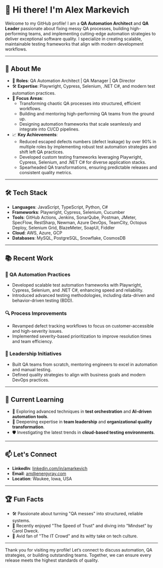 # 👋 Hi there! I'm Alex Markevich

Welcome to my GitHub profile! I am a **QA Automation Architect** and **QA Leader** passionate about fixing messy QA processes, building high-performing teams, and implementing cutting-edge automation strategies to deliver exceptional software quality. I specialize in creating scalable, maintainable testing frameworks that align with modern development workflows.

---

## 🚀 About Me
- 🌟 **Roles**: QA Automation Architect | QA Manager | QA Director
- 🛠️ **Expertise**: Playwright, Cypress, Selenium, .NET C#, and modern test automation practices.
- 🔧 **Focus Areas**:
  - Transforming chaotic QA processes into structured, efficient workflows.
  - Building and mentoring high-performing QA teams from the ground up.
  - Designing automation frameworks that scale seamlessly and integrate into CI/CD pipelines.
- 📈 **Key Achievements**:
  - Reduced escaped defects numbers (defect leakage) by over 90% in multiple roles by implementing robust test automation strategies and shift left QA practices.
  - Developed custom testing frameworks leveraging Playwright, Cypress, Selenium, and .NET C# for diverse application stacks.
  - Spearheaded QA transformations, ensuring predictable releases and consistent quality metrics.

---

## 🛠️ Tech Stack
- **Languages**: JavaScript, TypeScript, Python, C#
- **Frameworks**: Playwright, Cypress, Selenium, Cucumber
- **Tools**: GitHub Actions, Jenkins, SonarQube, Postman, JMeter, SpecFlow, RestSharp, Newman, Azure DevOps, TeamCity, Octopus Deploy, Selenium Grid, BlazeMeter, SoapUI, Fiddler
- **Cloud**: AWS, Azure, GCP
- **Databases**: MySQL, PostgreSQL, Snowflake, CosmosDB

---

## 📚 Recent Work
### 🧪 QA Automation Practices
- Developed scalable test automation frameworks with Playwright, Cypress, Selenium, and .NET C#, enhancing speed and reliability.
- Introduced advanced testing methodologies, including data-driven and behavior-driven testing (BDD).

### 🔍 Process Improvements
- Revamped defect tracking workflows to focus on customer-accessible and high-severity issues.
- Implemented severity-based prioritization to improve resolution times and team efficiency.

### 🌟 Leadership Initiatives
- Built QA teams from scratch, mentoring engineers to excel in automation and manual testing.
- Defined quality strategies to align with business goals and modern DevOps practices.

---

## 🌱 Current Learning
- 🧠 Exploring advanced techniques in **test orchestration** and **AI-driven automation tools**.
- 📘 Deepening expertise in **team leadership** and **organizational quality transformation**.
- 🛡️ Investigating the latest trends in **cloud-based testing environments**.

---

## 📫 Let's Connect
- **LinkedIn**: [linkedin.com/in/amarkevich](https://www.linkedin.com/in/amarkevich/)
- **Email**: am@energyray.com
- **Location**: Waukee, Iowa, USA

---

## 🏆 Fun Facts
- 🛠️ Passionate about turning "QA messes" into structured, reliable systems.
- 📖 Recently enjoyed "The Speed of Trust" and diving into "Mindset" by Carol Dweck.
- 🖖 Avid fan of "The IT Crowd" and its witty take on tech culture.

---

Thank you for visiting my profile! Let’s connect to discuss automation, QA strategies, or building outstanding teams. Together, we can ensure every release meets the highest standards of quality.
